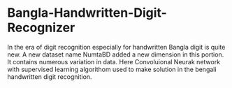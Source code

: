 # Bangla-Handwritten-Digit-Recognizer
In the era of digit recognition especially for handwritten Bangla digit is quite new. A new dataset name NumtaBD added a new dimension in this portion. It contains numerous variation in data.
Here Convoluional Neurak network with supervised learning algorithom used to make solution in the bengali handwritten digit recognition. 
